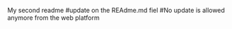 My second readme
#update on the REAdme.md fiel 
#No update is allowed anymore from the web platform
